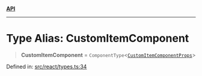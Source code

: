[**API**](../../API.md)

***

# Type Alias: CustomItemComponent

> **CustomItemComponent** = `ComponentType`\<[`CustomItemComponentProps`](../interfaces/CustomItemComponentProps.md)\>

Defined in: [src/react/types.ts:34](https://github.com/inokawa/virtua/blob/abf3f68debe26f3e9ab924819f65d2702d5707c4/src/react/types.ts#L34)
